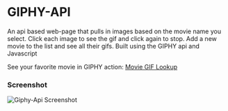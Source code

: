 # GIPHY-API

An api based web-page that pulls in images based on the movie name you select. Click each image to see the gif and click again to stop. Add a new movie to the list and see all their gifs. Built using the GIPHY api and Javascript

See your favorite movie in GIPHY action: [Movie GIF Lookup](https://hanbanana.github.io/GIPHY-API/)

### Screenshot
![Giphy-Api Screenshot](https://github.com/hanbanana/GIPHY-API/blob/master/screenshot/giphy-api.JPG)
